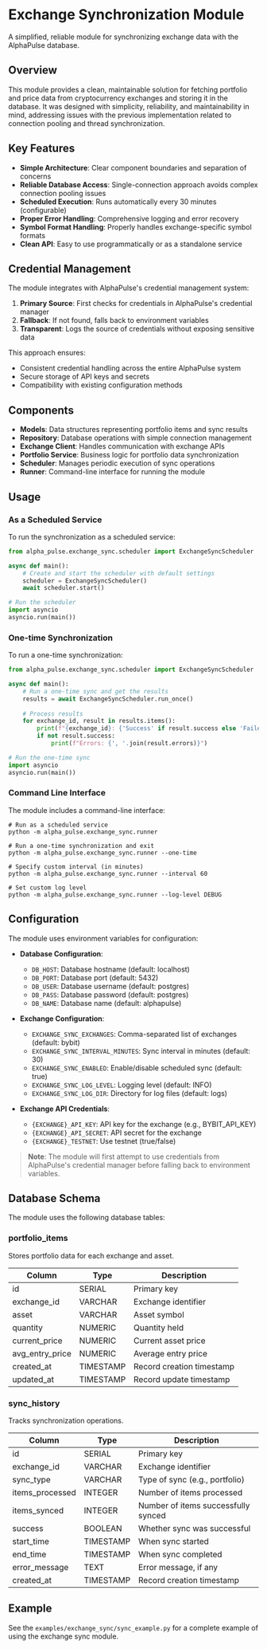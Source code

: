 # Exchange Synchronization Module

A simplified, reliable module for synchronizing exchange data with the AlphaPulse database.

## Overview

This module provides a clean, maintainable solution for fetching portfolio and price data from cryptocurrency exchanges and storing it in the database. It was designed with simplicity, reliability, and maintainability in mind, addressing issues with the previous implementation related to connection pooling and thread synchronization.

## Key Features

- **Simple Architecture**: Clear component boundaries and separation of concerns
- **Reliable Database Access**: Single-connection approach avoids complex connection pooling issues
- **Scheduled Execution**: Runs automatically every 30 minutes (configurable)
- **Proper Error Handling**: Comprehensive logging and error recovery
- **Symbol Format Handling**: Properly handles exchange-specific symbol formats
- **Clean API**: Easy to use programmatically or as a standalone service

## Credential Management

The module integrates with AlphaPulse's credential management system:

1. **Primary Source**: First checks for credentials in AlphaPulse's credential manager
2. **Fallback**: If not found, falls back to environment variables
3. **Transparent**: Logs the source of credentials without exposing sensitive data

This approach ensures:
- Consistent credential handling across the entire AlphaPulse system
- Secure storage of API keys and secrets
- Compatibility with existing configuration methods

## Components

- **Models**: Data structures representing portfolio items and sync results
- **Repository**: Database operations with simple connection management
- **Exchange Client**: Handles communication with exchange APIs
- **Portfolio Service**: Business logic for portfolio data synchronization
- **Scheduler**: Manages periodic execution of sync operations
- **Runner**: Command-line interface for running the module

## Usage

### As a Scheduled Service

To run the synchronization as a scheduled service:

```python
from alpha_pulse.exchange_sync.scheduler import ExchangeSyncScheduler

async def main():
    # Create and start the scheduler with default settings
    scheduler = ExchangeSyncScheduler()
    await scheduler.start()

# Run the scheduler
import asyncio
asyncio.run(main())
```

### One-time Synchronization

To run a one-time synchronization:

```python
from alpha_pulse.exchange_sync.scheduler import ExchangeSyncScheduler

async def main():
    # Run a one-time sync and get the results
    results = await ExchangeSyncScheduler.run_once()
    
    # Process results
    for exchange_id, result in results.items():
        print(f"{exchange_id}: {'Success' if result.success else 'Failed'}")
        if not result.success:
            print(f"Errors: {', '.join(result.errors)}")

# Run the one-time sync
import asyncio
asyncio.run(main())
```

### Command Line Interface

The module includes a command-line interface:

```
# Run as a scheduled service
python -m alpha_pulse.exchange_sync.runner

# Run a one-time synchronization and exit
python -m alpha_pulse.exchange_sync.runner --one-time

# Specify custom interval (in minutes)
python -m alpha_pulse.exchange_sync.runner --interval 60

# Set custom log level
python -m alpha_pulse.exchange_sync.runner --log-level DEBUG
```

## Configuration

The module uses environment variables for configuration:

- **Database Configuration**:
  - `DB_HOST`: Database hostname (default: localhost)
  - `DB_PORT`: Database port (default: 5432)
  - `DB_USER`: Database username (default: postgres)
  - `DB_PASS`: Database password (default: postgres)
  - `DB_NAME`: Database name (default: alphapulse)

- **Exchange Configuration**:
  - `EXCHANGE_SYNC_EXCHANGES`: Comma-separated list of exchanges (default: bybit)
  - `EXCHANGE_SYNC_INTERVAL_MINUTES`: Sync interval in minutes (default: 30)
  - `EXCHANGE_SYNC_ENABLED`: Enable/disable scheduled sync (default: true)
  - `EXCHANGE_SYNC_LOG_LEVEL`: Logging level (default: INFO)
  - `EXCHANGE_SYNC_LOG_DIR`: Directory for log files (default: logs)

- **Exchange API Credentials**:
  - `{EXCHANGE}_API_KEY`: API key for the exchange (e.g., BYBIT_API_KEY)
  - `{EXCHANGE}_API_SECRET`: API secret for the exchange
  - `{EXCHANGE}_TESTNET`: Use testnet (true/false)

> **Note**: The module will first attempt to use credentials from AlphaPulse's credential manager before falling back to environment variables.

## Database Schema

The module uses the following database tables:

### portfolio_items

Stores portfolio data for each exchange and asset.

| Column          | Type      | Description                       |
|-----------------|-----------|-----------------------------------|
| id              | SERIAL    | Primary key                       |
| exchange_id     | VARCHAR   | Exchange identifier               |
| asset           | VARCHAR   | Asset symbol                      |
| quantity        | NUMERIC   | Quantity held                     |
| current_price   | NUMERIC   | Current asset price               |
| avg_entry_price | NUMERIC   | Average entry price               |
| created_at      | TIMESTAMP | Record creation timestamp         |
| updated_at      | TIMESTAMP | Record update timestamp           |

### sync_history

Tracks synchronization operations.

| Column          | Type      | Description                       |
|-----------------|-----------|-----------------------------------|
| id              | SERIAL    | Primary key                       |
| exchange_id     | VARCHAR   | Exchange identifier               |
| sync_type       | VARCHAR   | Type of sync (e.g., portfolio)    |
| items_processed | INTEGER   | Number of items processed         |
| items_synced    | INTEGER   | Number of items successfully synced|
| success         | BOOLEAN   | Whether sync was successful       |
| start_time      | TIMESTAMP | When sync started                 |
| end_time        | TIMESTAMP | When sync completed               |
| error_message   | TEXT      | Error message, if any             |
| created_at      | TIMESTAMP | Record creation timestamp         |

## Example

See the `examples/exchange_sync/sync_example.py` for a complete example of using the exchange sync module.